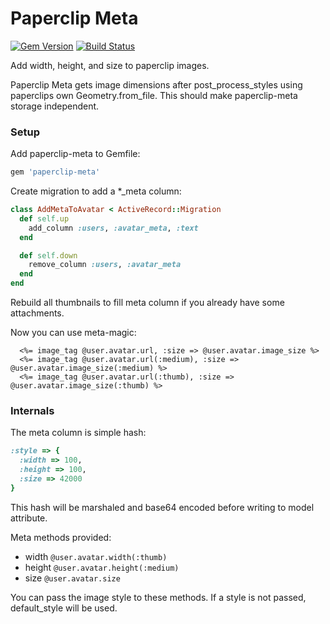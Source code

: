 # Paperclip Meta 

[![Gem Version](https://badge.fury.io/rb/paperclip-meta.png)](http://badge.fury.io/rb/paperclip-meta)
[![Build Status](https://travis-ci.org/teeparham/paperclip-meta.png)](https://travis-ci.org/teeparham/paperclip-meta)

Add width, height, and size to paperclip images.

Paperclip Meta gets image dimensions after post_process_styles using paperclips own Geometry.from_file.
This should make paperclip-meta storage independent.

### Setup

Add paperclip-meta to Gemfile:

```ruby
gem 'paperclip-meta'
```

Create migration to add a *_meta column:

```ruby
class AddMetaToAvatar < ActiveRecord::Migration
  def self.up
    add_column :users, :avatar_meta, :text
  end

  def self.down
    remove_column :users, :avatar_meta
  end
end
```

Rebuild all thumbnails to fill meta column if you already have some attachments.

Now you can use meta-magic:

```
  <%= image_tag @user.avatar.url, :size => @user.avatar.image_size %>
  <%= image_tag @user.avatar.url(:medium), :size => @user.avatar.image_size(:medium) %>
  <%= image_tag @user.avatar.url(:thumb), :size => @user.avatar.image_size(:thumb) %>
```

### Internals

The meta column is simple hash:

```ruby
:style => {
  :width => 100,
  :height => 100,
  :size => 42000
}
```

This hash will be marshaled and base64 encoded before writing to model attribute.

Meta methods provided:
  - width `@user.avatar.width(:thumb)`
  - height `@user.avatar.height(:medium)`
  - size `@user.avatar.size`

You can pass the image style to these methods. If a style is not passed, default_style will be used.
